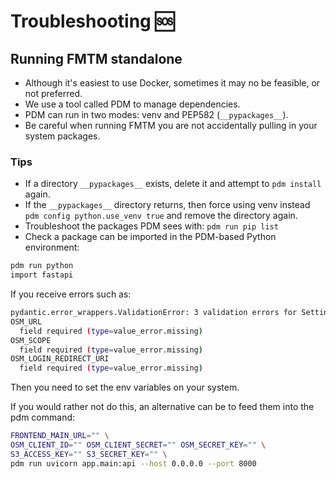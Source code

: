 # Troubleshooting 🆘

## Running FMTM standalone

- Although it's easiest to use Docker, sometimes it may no be feasible, or not preferred.
- We use a tool called PDM to manage dependencies.
- PDM can run in two modes: venv and PEP582 (`__pypackages__`).
- Be careful when running FMTM you are not accidentally pulling in your system packages.

### Tips

- If a directory `__pypackages__` exists, delete it and attempt to
  `pdm install`
  again.
- If the `__pypackages__` directory returns, then force using venv instead
  `pdm config python.use_venv true`
  and remove the directory again.
- Troubleshoot the packages PDM sees with:
  `pdm run pip list`
- Check a package can be imported in the PDM-based Python environment:

```bash
pdm run python
import fastapi
```

If you receive errors such as:

```bash
pydantic.error_wrappers.ValidationError: 3 validation errors for Settings
OSM_URL
  field required (type=value_error.missing)
OSM_SCOPE
  field required (type=value_error.missing)
OSM_LOGIN_REDIRECT_URI
  field required (type=value_error.missing)
```

Then you need to set the env variables on your system.

If you would rather not do this,
an alternative can be to feed them into the pdm command:

```bash
FRONTEND_MAIN_URL="" \
OSM_CLIENT_ID="" OSM_CLIENT_SECRET="" OSM_SECRET_KEY="" \
S3_ACCESS_KEY="" S3_SECRET_KEY="" \
pdm run uvicorn app.main:api --host 0.0.0.0 --port 8000
```
